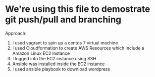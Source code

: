 # We're using this file to demostrate git push/pull and branching
Approach:

1.	I used vagrant to spin up a centos 7 virtual machine
2.	I used Cloudformation to create AWS Resources which include a Amazon Linux EC2 Instance
3.	I logged into the EC2 instance using SSH
4.	Ansible was installed inside the EC2 instance 
5.	I used ansible playbook to download wordpress

